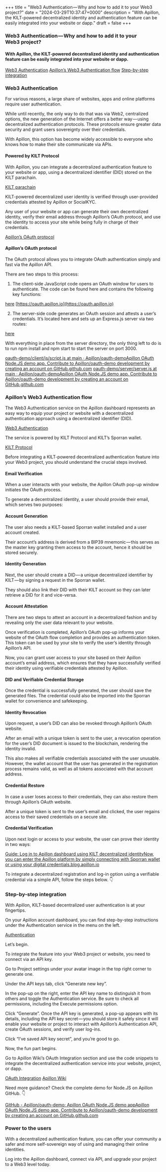 +++
title = "Web3 Authentication — Why and how to add it to your Web3 project?"
date = "2024-03-29T10:37:47+0000"
description = "With Apillon, the KILT-powered decentralized identity and authentication feature can be easily integrated into your website or dapp."
draft = false
+++

### Web3 Authentication — Why and how to add it to your Web3 project?


#### With Apillon, the KILT-powered decentralized identity and authentication feature can be easily integrated into your website or dapp.

[Web3 Authentication](#604d)
[Apillon’s Web3 Authentication flow](#30f0)
[Step-by-step integration](#72bb)

### Web3 Authentication


For various reasons, a large share of websites, apps and online platforms require user authentication.


While until recently, the only way to do that was via Web2, centralized options, the new generation of the Internet offers a better way — using decentralized authentication protocols. These protocols ensure greater data security and grant users sovereignty over their credentials.


With Apillon, this option has become widely accessible to everyone who knows how to make their site communicate via APIs.


#### Powered by KILT Protocol


With Apillon, you can integrate a decentralized authentication feature to your website or app, using a decentralized identifier (DID) stored on the KILT parachain.

[KILT parachain](https://www.kilt.io/)

KILT-powered decentralized user identity is verified through user-provided credentials attested by Apillon or SocialKYC.


Any user of your website or app can generate their own decentralized identity, verify their email address through Apillon’s OAuth protocol, and use the identity to access your site while being fully in charge of their credentials.

[Apillon’s OAuth protocol](#dc61)

#### Apillon’s OAuth protocol


The OAuth protocol allows you to integrate OAuth authentication simply and fast via the Apillon API.


There are two steps to this process:


1. The client-side JavaScript code opens an OAuth window for users to authenticate. The code can be found here and contains the following key functions:

[here](https://github.com/Apillon/oauth-demo/blob/main/client/js/script.js)
[https://oauth.apillon.io](https://oauth.apillon.io)

2. The server-side code generates an OAuth session and attests a user’s credentials. It’s located here and sets up an Express.js server via two routes:

[here](https://github.com/Apillon/oauth-demo/blob/main/server/server.js)

With everything in place from the server directory, the only thing left to do is to run npm install and npm start to start the server on port 3000.

[oauth-demo/client/js/script.js at main · Apillon/oauth-demoApillon OAuth Node.JS demo app. Contribute to Apillon/oauth-demo development by creating an account on GitHub.github.com](https://github.com/Apillon/oauth-demo/blob/main/client/js/script.js)
[oauth-demo/server/server.js at main · Apillon/oauth-demoApillon OAuth Node.JS demo app. Contribute to Apillon/oauth-demo development by creating an account on GitHub.github.com](https://github.com/Apillon/oauth-demo/blob/main/server/server.js)

### Apillon’s Web3 Authentication flow


The Web3 Authentication service on the Apillon dashboard represents an easy way to equip your project or website with a decentralized authentication approach using a decentralized identifier (DID).

[Web3 Authentication](https://wiki.apillon.io/web3-services/5-web3-authentication.html)

The service is powered by KILT Protocol and KILT’s Sporran wallet.

[KILT Protocol](https://blog.apillon.io/apillon-to-integrate-decentralized-authentication-from-kilt-protocol-8990fcdeed6d)

Before integrating a KILT-powered decentralized authentication feature into your Web3 project, you should understand the crucial steps involved.


#### Email Verification


When a user interacts with your website, the Apillon OAuth pop-up window initiates the OAuth process.


To generate a decentralized identity, a user should provide their email, which serves two purposes:


#### Account Generation


The user also needs a KILT-based Sporran wallet installed and a user account created.


Their account’s address is derived from a BIP39 mnemonic — this serves as the master key granting them access to the account, hence it should be stored securely.


#### Identity Generation


Next, the user should create a DID — a unique decentralized identifier by KILT — by signing a request in the Sporran wallet.


They should also link their DID with their KILT account so they can later retrieve a DID for it and vice-versa.


#### Account Attestation


There are two steps to attest an account in a decentralized fashion and by revealing only the user data relevant to your website.


Once verification is completed, Apillon’s OAuth pop-up informs your website of the OAuth flow completion and provides an authentication token. This token can be used by your site to verify the user’s identity through Apillon’s API.


Now, you can grant user access to your site based on their Apillon account’s email address, which ensures that they have successfully verified their identity using verifiable credentials attested by Apillon.


#### DID and Verifiable Credential Storage


Once the credential is successfully generated, the user should save the generated files. The credential could also be imported into the Sporran wallet for convenience and safekeeping.


#### Identity Revocation


Upon request, a user’s DID can also be revoked through Apillon’s OAuth website.


After an email with a unique token is sent to the user, a revocation operation for the user’s DID document is issued to the blockchain, rendering the identity invalid.


This also makes all verifiable credentials associated with the user unusable. However, the wallet account that the user has generated in the registration process remains valid, as well as all tokens associated with that account address.


#### Credential Restore


In case a user loses access to their credentials, they can also restore them through Apillon’s OAuth website.


After a unique token is sent to the user’s email and clicked, the user regains access to their saved credentials on a secure site.


#### Credential Verification


Upon next login or access to your website, the user can prove their identity in two ways:

[Guide: Log in to Apillon dashboard using KILT decentralized identityNow, you can enter the Apillon platform by simply connecting with Sporran wallet or using your digital credentials.blog.apillon.io](https://blog.apillon.io/guide-log-in-to-apillon-dashboard-using-kilt-decentralized-identity-af2c5b2b054e)

To integrate a decentralized registration and log-in option using a verifiable credential via a simple API, follow the steps below. 👇


### Step-by-step integration


With Apillon, KILT-based decentralized user authentication is at your fingertips.


On your Apillon account dashboard, you can find step-by-step instructions under the Authentication service in the menu on the left.

[Authentication](https://app.apillon.io/dashboard/service/authentication)

Let’s begin.


To integrate the feature into your Web3 project or website, you need to connect via an API key.


Go to Project settings under your avatar image in the top right corner to generate one.


Under the API keys tab, click “Generate new key”.


In the pop-up on the right, enter the API key name to distinguish it from others and toggle the Authentication service. Be sure to check all permissions, including the Execute permissions option.


Click “Generate”. Once the API key is generated, a pop-up appears with its details, including the API key secret — you should store it safely since it will enable your website or project to interact with Apillon’s Authentication API, create OAuth sessions, and verify user log-ins.


Click “I’ve saved API key secret”, and you’re good to go.


Now, the fun part begins.


Go to Apillon Wiki’s OAuth Integration section and use the code snippets to integrate the decentralized authentication service into your website, project, or dapp.

[OAuth Integration](https://wiki.apillon.io/build/7-apillon-oauth-integration.html)
[Apillon Wiki](https://wiki.apillon.io/build/7-apillon-oauth-integration.html)

Need more guidance? Check the complete demo for Node.JS on Apillon GitHub. 👇

[GitHub - Apillon/oauth-demo: Apillon OAuth Node.JS demo appApillon OAuth Node.JS demo app. Contribute to Apillon/oauth-demo development by creating an account on GitHub.github.com](https://github.com/Apillon/oauth-demo)

### Power to the users


With a decentralized authentication feature, you can offer your community a safer and more self-sovereign way of using and managing their online identities.


Log into the Apillon dashboard, connect via API, and upgrade your project to a Web3 level today.
